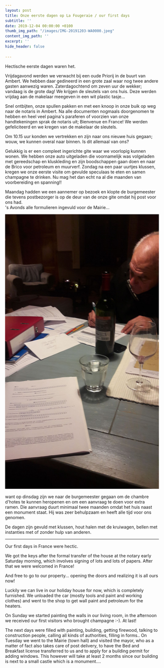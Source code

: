 ```yaml
---
layout: post
title: Onze eerste dagen op La Fougeraie / our first days
subtitle: ''
date: 2019-12-04 00:00:00 +0100
thumb_img_path: "/images/IMG-20191203-WA0000.jpeg"
content_img_path: ''
excerpt: ''
hide_header: false

---
```

Hectische eerste dagen waren het.

Vrijdagavond werden we verwacht bij een oude Priorij in de buurt van Ambert. We hebben daar gedineerd in een grote zaal waar nog twee andere gasten aanwezig waren. Zaterdagochtend om zeven uur de wekker; vandaag is de grote dag! We krijgen de sleutels van ons huis. Deze werden vrijdag aan de makelaar meegeven in een wit plastic tasje...

Snel ontbijten, onze spullen pakken en met een knoop in onze buik op weg naar de notaris in Ambert. Na alle documenten nogmaals doorgenomen te hebben en heel veel pagina's paraferen of voorzien van onze  handtekeningen sprak de notaris uit; Bienvenue en France! We werden gefeliciteerd en we kregen van de makelaar de sleutels.

Om 10.15 uur konden we vertrekken en zijn naar ons nieuwe huis gegaan; wouw, we kunnen overal naar binnen. Is dit allemaal van ons?

Gelukkig is er een compleet ingerichte gite waar we voorlopig kunnen wonen. We hebben onze auto uitgeladen die voornamelijk was volgeladen met gereedschap en kluskleding en zijn boodschappen gaan doen en naar de Brico voor petroleum en muurverf. Zondag na een paar uurtjes klussen, kregen we onze eerste visite om gevulde speculaas te eten en samen champagne te drinken. Nu mag het dan echt na al die maanden van voorbereiding en spanning!!

Maandag hadden we een aannemer op bezoek en klopte de burgemeester die tevens postbezorger is op de deur van de onze gite omdat hij post voor ons had.  
's Avonds alle formulieren ingevuld voor de Mairie...

![](/images/IMG-20191203-WA0008.jpeg)

want op dinsdag zijn we naar de burgemeester gegaan om de chambre d'hotes te kunnen heropenen en om een aanvraag te doen voor extra ramen. Die aanvraag duurt minimaal twee maanden omdat het huis naast een monument staat. Hij was zeer behulpzaam en heeft alle tijd voor ons genomen.

De dagen zijn gevuld met klussen, hout halen met de kruiwagen, bellen met instanties met of zonder hulp van anderen.

***

Our first days in France were hectic.

We got the keys after the formal transfer of the house at the notary early Saturday morning, which involves signing of lots and lots of papers. After that we were welcomed in France!

And free to go to our property... opening the doors and realizing it is all ours now!

Luckily we can live in our holiday house for now, which is completely furnished. We unloaded the car (mostly tools and paint and working clothes) and went to the shop to get wall paint and petroleum for the heaters.

On Sunday we started painting the walls in our living room, in the afternoon we received our first visitors who brought champagne :-). At last!

The next days were filled with painting, building, getting firewood, talking to construction people, calling all kinds of authorities, filling in forms.. On Tuesday we went to the Mairie (town hall) and visited the mayor, who as a matter of fact also takes care of post delivery, to have the Bed and Breakfast license transferred to us and to apply for a building permit for adding windows. This however will take at least 2 months since our building is next to a small castle which is a monument....